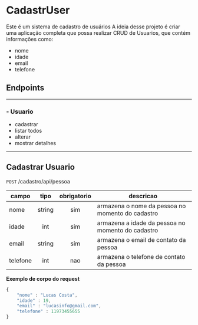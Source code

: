 # CadastrUser
Este é um sistema de cadastro de usuários
A ideia desse projeto é criar uma aplicação completa que possa realizar CRUD de Usuarios, que contém informações como:

- nome
- idade
- email
- telefone




## Endpoints
---

### -  Usuario
- cadastrar
- listar todos
- alterar
- mostrar detalhes

---
## Cadastrar Usuario
`POST` /cadastro/api/pessoa

| campo | tipo | obrigatorio | descricao
|-------|:----:|:-----------:|---------
| nome | string | sim | armazena o nome da pessoa no momento do cadastro
| idade | int | sim | armazena a idade da pessoa no momento do cadastro
| email | string | sim | armazena o email de contato da pessoa 
| telefone | int | nao | armazena o telefone de contato da pessoa

**Exemplo de corpo do request**

```js
{
    "nome" : "Lucas Costa",
    "idade" : 19,
    "email" : "lucasinfo@gmail.com",
    "telefone" : 11973455655
}
```

